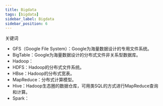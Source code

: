 ```yaml
---
title: Bigdata
tags: [bigdata]
sidebar_label: Bigdata
sidebar_position: 6
---
```


关键词

* GFS（Google File System）：Google为海量数据设计的专用文件系统。
* BigTable：Google为海量数据设计的分布式文件非关系型数据库。
* Hadoop：
* HDFS：Hadoop的分布式文件系统。
* HBse：Hadoop的分布式宽表。
* MapReduce：分布式计算模型。
* Hive：Hadoop生态圈的数据仓库，可用类SQL的方式进行MapReduce查询和计算。
* Spark：

